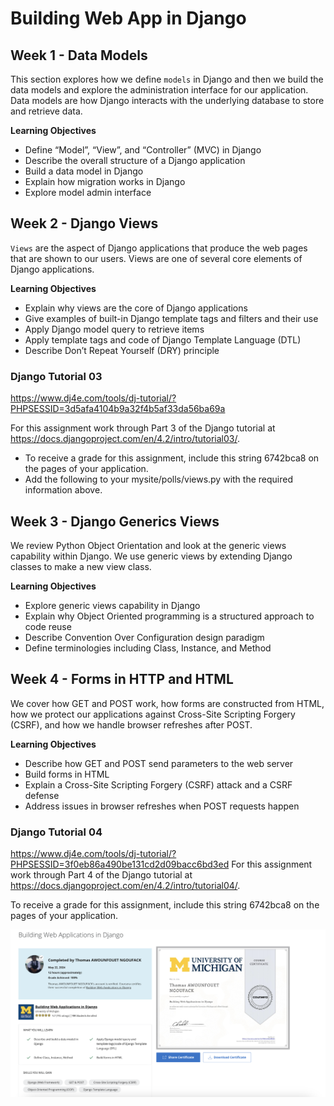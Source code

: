 
# Building Web App in Django 

## Week 1 - Data Models 
This section explores how we define `models` in Django and then we build the data models and explore the administration interface for our application. Data models are how Django interacts with the underlying database to store and retrieve data.

**Learning Objectives**
- Define “Model”, “View”, and “Controller” (MVC) in Django
- Describe the overall structure of a Django application
- Build a data model in Django
- Explain how migration works in Django
- Explore model admin interface


## Week 2 - Django Views
`Views` are the aspect of Django applications that produce the web pages that are shown to our users. Views are one of several core elements of Django applications.

**Learning Objectives** 
- Explain why views are the core of Django applications
- Give examples of built-in Django template tags and filters and their use
- Apply Django model query to retrieve items
- Apply template tags and code of Django Template Language (DTL)
- Describe Don’t Repeat Yourself (DRY) principle

### Django Tutorial 03
https://www.dj4e.com/tools/dj-tutorial/?PHPSESSID=3d5afa4104b9a32f4b5af33da56ba69a 

For this assignment work through Part 3 of the Django tutorial at https://docs.djangoproject.com/en/4.2/intro/tutorial03/.

- To receive a grade for this assignment, include this string 6742bca8 on the pages of your application.
- Add the following to your mysite/polls/views.py with the required information above.


## Week 3 - Django Generics Views
We review Python Object Orientation and look at the generic views capability within Django. We use generic views by extending Django classes to make a new view class.

**Learning Objectives**
- Explore generic views capability in Django
- Explain why Object Oriented programming is a structured approach to code reuse
- Describe Convention Over Configuration design paradigm
- Define terminologies including Class, Instance, and Method


## Week 4 - Forms in HTTP and HTML
We cover how GET and POST work, how forms are constructed from HTML, how we protect our applications against Cross-Site Scripting Forgery (CSRF), and how we handle browser refreshes after POST.

**Learning Objectives**
- Describe how GET and POST send parameters to the web server
- Build forms in HTML
- Explain a Cross-Site Scripting Forgery (CSRF) attack and a CSRF defense
- Address issues in browser refreshes when POST requests happen

### Django Tutorial 04
https://www.dj4e.com/tools/dj-tutorial/?PHPSESSID=3f0eb86a490be131cd2d09bacc6bd3ed 
For this assignment work through Part 4 of the Django tutorial at https://docs.djangoproject.com/en/4.2/intro/tutorial04/.

To receive a grade for this assignment, include this string 6742bca8 on the pages of your application.


![Certificate](course-2_building-apps-django_certificate.png)


